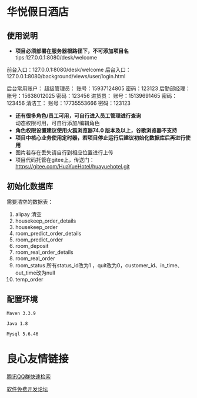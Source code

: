 # 华悦假日酒店

## 使用说明

- **项目必须部署在服务器根路径下，不可添加项目名**
  tips:127.0.0.1:8080/desk/welcome

前台入口：127.0.0.1:8080/desk/welcome
后台入口：127.0.0.1:8080/background/views/user/login.html

后台常用账户：
    超级管理员：
        账号：15937124805
        密码：123123
    后勤部经理：
        账号：15638012025
        密码：123456
    进货员：
        账号：15139691465
        密码：123456
    清洁工：
        账号：17735553666
        密码：123123

- **还有很多角色/员工可用，可自行进入员工管理进行查询**    
   动态权限可用，可自行添加/编辑角色
- **角色权限设置建议使用火狐浏览器74.0 版本及以上，谷歌浏览器不支持**
- **项目中核心业务使用定时器，若项目停止运行后建议初始化数据库后再进行使用**
- 图片若存在丢失请自行到相应位置进行上传
- 项目代码托管在gitee上，传送门：https://gitee.com/HuaYueHotel/huayuehotel.git

## 初始化数据库

需要清空的数据表：

1. alipay 清空
2. housekeep_order_details
3. housekeep_order
4. room_predict_order_details
5. room_predict_order
6. room_deposit
7. room_real_order_details
8. room_real_order
9. room_status 所有status_id改为1  ，quit改为0，customer_id、in_time、out_time改为null
10. temp_order

## 配置环境

`Maven 3.3.9`

`Java 1.8`

`Mysql 5.6.46`



 # 良心友情链接

[腾讯QQ群快速检索](http://u.720life.cn/s/8cf73f7c)

[软件免费开发论坛](http://u.720life.cn/s/bbb01dc0)